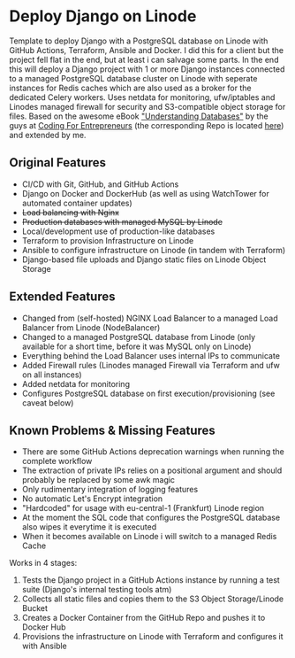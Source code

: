 # Deploy Django on Linode
Template to deploy Django with a PostgreSQL database on Linode with GitHub Actions, Terraform, Ansible and Docker. I did this for a client but the project fell flat in the end, but at least i can salvage some parts. In the end this will deploy a Django project with 1 or more Django instances connected to a managed PostgreSQL database cluster on Linode with seperate instances for Redis caches which are also used as a broker for the dedicated Celery workers. Uses netdata for monitoring, ufw/iptables and Linodes managed firewall for security and S3-compatible object storage for files. 
Based on the awesome eBook ["Understanding Databases"](https://www.linode.com/de/content/understanding-databases-ebook/) by the guys at [Coding For Entrepreneurs](https://www.codingforentrepreneurs.com/) (the corresponding Repo is located [here](https://github.com/codingforentrepreneurs/deploy-django-linode-mysql)) and extended by me.

## Original Features
* CI/CD with Git, GitHub, and GitHub Actions
* Django on Docker and DockerHub (as well as using WatchTower for automated container updates)
* ~~Load balancing with Nginx~~
* ~~Production databases with managed MySQL by Linode~~
* Local/development use of production-like databases
* Terraform to provision Infrastructure on Linode
* Ansible to configure infrastructure on Linode (in tandem with Terraform)
* Django-based file uploads and Django static files on Linode Object Storage

## Extended Features
* Changed from (self-hosted) NGINX Load Balancer to a managed Load Balancer from Linode (NodeBalancer)
* Changed to a managed PostgreSQL database from Linode (only available for a short time, before it was MySQL only on Linode)
* Everything behind the Load Balancer uses internal IPs to communicate
* Added Firewall rules (Linodes managed Firewall via Terraform and ufw on all instances)
* Added netdata for monitoring
* Configures PostgreSQL database on first execution/provisioning (see caveat below)

## Known Problems & Missing Features
+ There are some GitHub Actions deprecation warnings when running the complete workflow
+ The extraction of private IPs relies on a positional argument and should probably be replaced by some awk magic
+ Only rudimentary integration of logging features
+ No automatic Let's Encrypt integration
+ "Hardcoded" for usage with eu-central-1 (Frankfurt) Linode region
+ At the moment the SQL code that configures the PostgreSQL database also wipes it everytime it is executed
+ When it becomes available on Linode i will switch to a managed Redis Cache

Works in 4 stages:
1. Tests the Django project in a GitHub Actions instance by running a test suite (Django's internal testing tools atm)
2. Collects all static files and copies them to the S3 Object Storage/Linode Bucket
3. Creates a Docker Container from the GitHub Repo and pushes it to Docker Hub
4. Provisions the infrastructure on Linode with Terraform and configures it with Ansible
